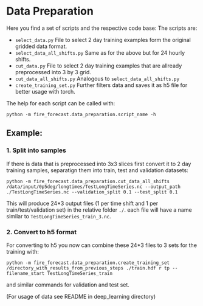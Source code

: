 # Data Preparation
Here you find a set of scripts and the respective code base:
The scripts are:
 * `select_data.py` File to select 2 day training examples form the original gridded data format.
 * `select_data_all_shifts.py` Same as for the above but for 24 hourly shifts.
 * `cut_data.py` File to select 2 day training examples that are allready preprocessed into 3 by 3 grid.
 * `cut_data_all_shifts.py` Analogous to `select_data_all_shifts.py`
 * `create_training_set.py` Further filters data and saves it as h5 file for better usage with torch.

The help for each script can be called with:
```
python -m fire_forecast.data_preparation.script_name -h
```

## Example:
### 1. Split into samples
If there is data that is preprocessed into 3x3 slices first convert it to 2 day training samples, separatign them into train, test and validation datasets:
```
python -m fire_forecast.data_preparation.cut_data_all_shifts /data/input/0p5deg/longtimes/TestLongTimeSeries.nc --output_path ./TestLongTimeSeries.nc --validation_split 0.1 --test_split 0.1
```
This will produce 24*3 output files (1 per time shift and 1 per train/test/validation set) in the relative folder `./`.
each file will have a name similar to `TestLongTimeSeries_train_3.nc`.

### 2. Convert to h5 format
For converting to h5 you now can combine these 24*3 files to 3 sets for the training with:
```
python -m fire_forecast.data_preparation.create_training_set /directory_with_results_from_previous_steps ./train.hdf r tp --filename_start TestLongTimeSeries_train
```
and similar commands for validation and test set.

(For usage of data see README in deep_learning directory)